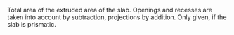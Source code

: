 Total area of the extruded area of the slab. Openings and recesses are taken into account by subtraction, projections by addition. Only given, if the slab is prismatic.
